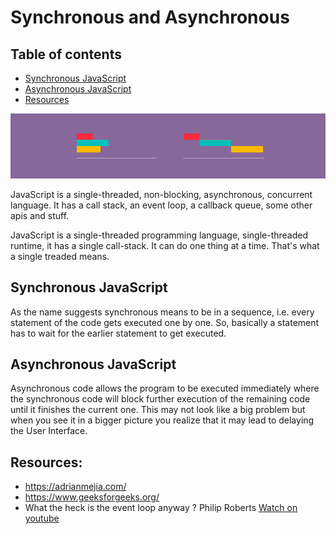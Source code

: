 # Synchronous and Asynchronous


## Table of contents
* [Synchronous JavaScript](#synchronous-javascript)
* [Asynchronous JavaScript](#asynchronous-javascript)
* [Resources](#resources)

<img src="fig1.png" alt="synchronous-vs-asynchronous">

JavaScript is a single-threaded, non-blocking, asynchronous, concurrent language. It has a call stack, an event loop, a callback queue, some other apis and stuff.

JavaScript is a single-threaded programming language, single-threaded runtime, it has a single call-stack. It can do one thing at a time. That's what a single treaded means. 

## Synchronous JavaScript

As the name suggests synchronous means to be in a sequence, i.e. every statement of the code gets executed one by one. So, basically a statement has to wait for the earlier statement to get executed.

## Asynchronous JavaScript

Asynchronous code allows the program to be executed immediately where the synchronous code will block further execution of the remaining code until it finishes the current one. This may not look like a big problem but when you see it in a bigger picture you realize that it may lead to delaying the User Interface.

## Resources:
* https://adrianmejia.com/
* https://www.geeksforgeeks.org/
* What the heck is the event loop anyway ? Philip Roberts [Watch on youtube](https://www.youtube.com/watch?v=8aGhZQkoFbQ&list=LL&index=1)